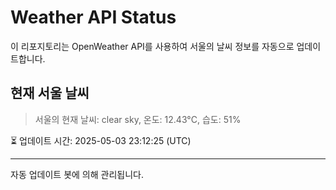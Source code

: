 
# Weather API Status

이 리포지토리는 OpenWeather API를 사용하여 서울의 날씨 정보를 자동으로 업데이트합니다.

## 현재 서울 날씨
> 서울의 현재 날씨: clear sky, 온도: 12.43°C, 습도: 51%

⏳ 업데이트 시간: 2025-05-03 23:12:25 (UTC)

---
자동 업데이트 봇에 의해 관리됩니다.
